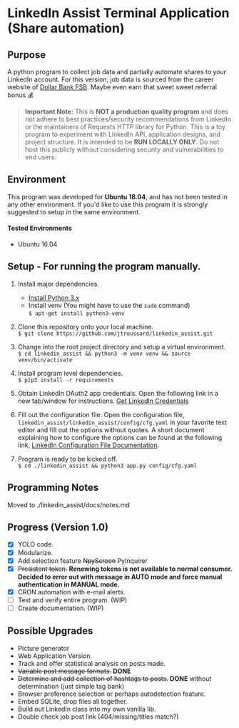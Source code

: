 LinkedIn Assist Terminal Application (Share automation)
==================

## Purpose  

A python program to collect job data and partially automate shares to your LinkedIn account. For this version, job data is sourced from the career website of [Dollar Bank FSB](https://dollarbankcareers.dejobs.org/). Maybe even earn that sweet sweet referral bonus :moneybag:
> **Important Note:**
> This is **NOT a production quality program** and does not adhere to best practices/security recommendations from LinkedIn or the maintainers of Requests HTTP library for Python.
> This is a toy program to experiment with LinkedIn API, application designs, and project structure. It is intended to be **RUN LOCALLY ONLY**. Do not host this publicly without considering security and vulnerabilities to end users.

## Environment  

This program was developed for **Ubuntu 18.04**, and has not been tested in any other environment. If you'd like to use this program it is strongly suggested to setup in the same environment.

#### Tested Environments  
- Ubuntu 16.04

## Setup - For running the program manually.  

1. Install major dependencies.  
    -  [Install Python 3.x](https://www.python.org/downloads/)
    -  Install venv (You might have to use the `sudo` command)  
    `$ apt-get install python3-venv`  
    
2. Clone this repository onto your local machine.  
`$ git clone https://github.com/jtroussard/linkedin_assist.git`

3. Change into the root project directory and setup a virtual environment.  
`$ cd linkedin_assist && python3 -m venv venv && source venv/bin/activate`  

4. Install program level dependencies.  
`$ pip3 install -r requirements`  

5. Obtain LinkedIn OAuth2 app credentials. Open the following link in a new tab/window for instructions.
[Get LinkedIn Credentials](https://github.com/jtroussard/linkedin_assist/blob/master/linkedin_assist/docs/get-linkedin-keys.md)  

6. Fill out the configuration file. Open the configuration file, `linkedin_assist/linkedin_assist/config/cfg.yaml` in your favorite text editor and fill out the options without quotes. A short document explaining how to configure the options can be found at the following link, [LinkedIn Configuration File Documentation](https://github.com/jtroussard/linkedin_assist/blob/master/linkedin_assist/docs/configuration-file-documentation.md).  

7. Program is ready to be kicked off.  
`$ cd ./linkedin_assist && python3 app.py config/cfg.yaml`


## Programming Notes  

Moved to ./linkedin_assist/docs/notes.md  

## Progress (Version 1.0)  

- [X] YOLO code.
- [X] Modularize.
- [X] Add selection feature ~~NpyScreen~~ PyInquirer
- [X] ~~Presistent token.~~ **Renewing tokens is not available to normal consumer. Decided to error out with message in AUTO mode and force manual authentication in MANUAL mode.**
- [X] CRON automation with e-mail alerts.
- [ ] Test and verify entire program. (WIP)
- [ ] Create documentation. (WIP)

## Possible Upgrades  

- Picture generator
- Web Application Version.
- Track and offer statistical analysis on posts made.
- ~~Variable post message formats.~~ __DONE__
- ~~Determine and add collection of hashtags to posts.~~ __DONE__ without determination (just simple tag bank)
- Browser preference selection or perhaps autodetection feature.
- Embed SQLite, drop files all together.
- Build out LinkedIn class into my own vanilla lib.
- Double check job post link (404/missing/titles match?)
